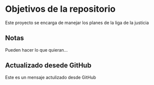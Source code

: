 # Objetivos de la repositorio

Este proyecto se encarga de manejar los planes de la liga de la justicia


## Notas

Pueden hacer lo que quieran...

## Actualizado desede GitHub

Este es un mensaje actulizado desde GitHub
